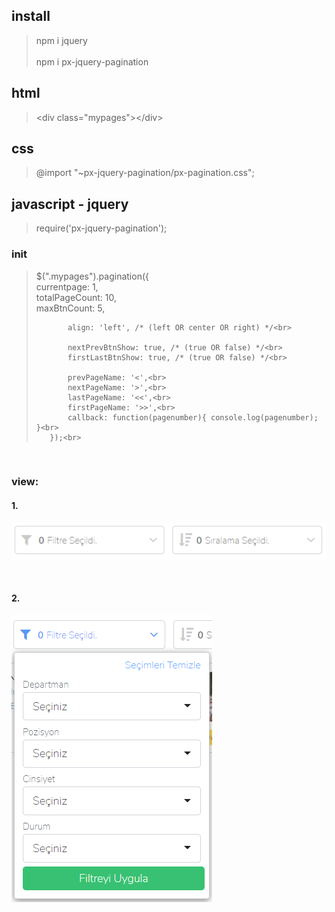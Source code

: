 
## install
> npm i jquery <br><br>
> npm i px-jquery-pagination


## html
> \<div class="mypages"\>\</div\> <br>

## css
> @import "~px-jquery-pagination/px-pagination.css";

## javascript - jquery
> require('px-jquery-pagination');


### init
> $(".mypages").pagination({ <br>
>            currentpage: 1,<br>
>            totalPageCount: 10,<br>
>            maxBtnCount: 5,<br>
>
>            align: 'left', /* (left OR center OR right) */<br> 
>
>            nextPrevBtnShow: true, /* (true OR false) */<br>
>            firstLastBtnShow: true, /* (true OR false) */<br>
>
>            prevPageName: '<',<br>
>            nextPageName: '>',<br>
>            lastPageName: '<<',<br>
>            firstPageName: '>>',<br>
>            callback: function(pagenumber){ console.log(pagenumber); }<br>
>        });<br>
<br>

### view:
#### 1.
![alt text](https://raw.githubusercontent.com/PiriAykut/px-filter-box/master/screenshots/Screenshot_1.png)

<br>

#### 2.
![alt text](https://raw.githubusercontent.com/PiriAykut/px-filter-box/master/screenshots/Screenshot_2.png)

<br>
